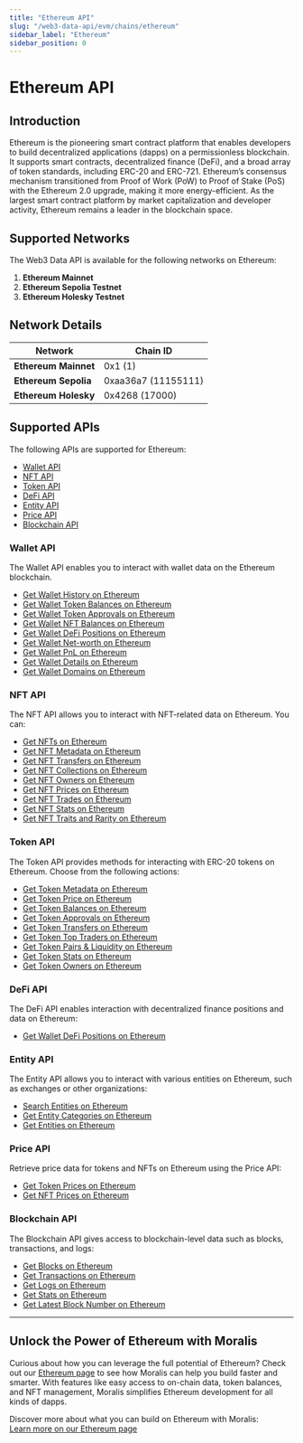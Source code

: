 ```yaml
---
title: "Ethereum API"
slug: "/web3-data-api/evm/chains/ethereum"
sidebar_label: "Ethereum"
sidebar_position: 0
---
```


# Ethereum API

## Introduction

Ethereum is the pioneering smart contract platform that enables developers to build decentralized applications (dapps) on a permissionless blockchain. It supports smart contracts, decentralized finance (DeFi), and a broad array of token standards, including ERC-20 and ERC-721. Ethereum’s consensus mechanism transitioned from Proof of Work (PoW) to Proof of Stake (PoS) with the Ethereum 2.0 upgrade, making it more energy-efficient. As the largest smart contract platform by market capitalization and developer activity, Ethereum remains a leader in the blockchain space.

## Supported Networks

The Web3 Data API is available for the following networks on Ethereum:

1. **Ethereum Mainnet**
2. **Ethereum Sepolia Testnet**
3. **Ethereum Holesky Testnet**

## Network Details

| Network | Chain ID |
| ---- | ---- |
| **Ethereum Mainnet** | 0x1 (1)             |
| **Ethereum Sepolia** | 0xaa36a7 (11155111) |
| **Ethereum Holesky** | 0x4268 (17000)      |

## Supported APIs

The following APIs are supported for Ethereum:


  - <a href="/web3-data-api/evm/reference#wallet-api">Wallet API</a>
  - <a href="/web3-data-api/evm/reference#nft-api">NFT API</a>
  - <a href="/web3-data-api/evm/reference#token-api">Token API</a>
  - <a href="/web3-data-api/evm/reference#defi-api">DeFi API</a>
  - <a href="/web3-data-api/evm/reference#entity-api">Entity API</a>
  - <a href="/web3-data-api/evm/reference#price-api">Price API</a>
  - <a href="/web3-data-api/evm/reference#blockchain-api">Blockchain API</a>


### Wallet API

The Wallet API enables you to interact with wallet data on the Ethereum blockchain.


  - <a href="/web3-data-api/evm/reference#get-wallet-history">Get Wallet History on Ethereum</a>
  - <a href="/web3-data-api/evm/reference#get-wallet-token-balances">Get Wallet Token Balances on Ethereum</a>
  - <a href="/web3-data-api/evm/reference#get-wallet-token-approvals">Get Wallet Token Approvals on Ethereum</a>
  - <a href="/web3-data-api/evm/reference#get-wallet-nfts">Get Wallet NFT Balances on Ethereum</a>
  - <a href="/web3-data-api/evm/reference#get-wallet-defi-positions">Get Wallet DeFi Positions on Ethereum</a>
  - <a href="/web3-data-api/evm/reference#get-wallet-net-worth">Get Wallet Net-worth on Ethereum</a>
  - <a href="/web3-data-api/evm/reference#get-wallet-pnl">Get Wallet PnL on Ethereum</a>
  - <a href="/web3-data-api/evm/reference#get-wallet-details">Get Wallet Details on Ethereum</a>
  - <a href="/web3-data-api/evm/reference#get-wallet-domains">Get Wallet Domains on Ethereum</a>


### NFT API

The NFT API allows you to interact with NFT-related data on Ethereum. You can:


  - <a href="/web3-data-api/evm/reference#get-nfts">Get NFTs on Ethereum</a>
  - <a href="/web3-data-api/evm/reference#get-nft-metadata">Get NFT Metadata on Ethereum</a>
  - <a href="/web3-data-api/evm/reference#get-nft-transfers">Get NFT Transfers on Ethereum</a>
  - <a href="/web3-data-api/evm/reference#get-nft-collections">Get NFT Collections on Ethereum</a>
  - <a href="/web3-data-api/evm/reference#get-nft-owners">Get NFT Owners on Ethereum</a>
  - <a href="/web3-data-api/evm/reference#get-nft-prices">Get NFT Prices on Ethereum</a>
  - <a href="/web3-data-api/evm/reference#get-nft-trades">Get NFT Trades on Ethereum</a>
  - <a href="/web3-data-api/evm/reference#get-nft-stats">Get NFT Stats on Ethereum</a>
  - <a href="/web3-data-api/evm/reference#get-nft-traits-and-rarity">Get NFT Traits and Rarity on Ethereum</a>


### Token API

The Token API provides methods for interacting with ERC-20 tokens on Ethereum. Choose from the following actions:


  - <a href="/web3-data-api/evm/reference#get-token-metadata">Get Token Metadata on Ethereum</a>
  - <a href="/web3-data-api/evm/reference#get-token-price">Get Token Price on Ethereum</a>
  - <a href="/web3-data-api/evm/reference#get-token-balances">Get Token Balances on Ethereum</a>
  - <a href="/web3-data-api/evm/reference#get-token-approvals">Get Token Approvals on Ethereum</a>
  - <a href="/web3-data-api/evm/reference#get-token-transfers">Get Token Transfers on Ethereum</a>
  - <a href="/web3-data-api/evm/reference#get-token-top-traders">Get Token Top Traders on Ethereum</a>
  - <a href="/web3-data-api/evm/reference#get-token-pairs--liquidity">Get Token Pairs & Liquidity on Ethereum</a>
  - <a href="/web3-data-api/evm/reference#get-token-stats">Get Token Stats on Ethereum</a>
  - <a href="/web3-data-api/evm/reference#get-token-owners">Get Token Owners on Ethereum</a>


### DeFi API

The DeFi API enables interaction with decentralized finance positions and data on Ethereum:


  - <a href="/web3-data-api/evm/reference#get-wallet-defi-positions">Get Wallet DeFi Positions on Ethereum</a>


### Entity API

The Entity API allows you to interact with various entities on Ethereum, such as exchanges or other organizations:


  - <a href="/web3-data-api/evm/reference#search-entities">Search Entities on Ethereum</a>
  - <a href="/web3-data-api/evm/reference#get-entity-categories">Get Entity Categories on Ethereum</a>
  - <a href="/web3-data-api/evm/reference#get-entities">Get Entities on Ethereum</a>


### Price API

Retrieve price data for tokens and NFTs on Ethereum using the Price API:


  - <a href="/web3-data-api/evm/reference#get-token-prices">Get Token Prices on Ethereum</a>
  - <a href="/web3-data-api/evm/reference#get-nft-prices">Get NFT Prices on Ethereum</a>


### Blockchain API

The Blockchain API gives access to blockchain-level data such as blocks, transactions, and logs:


  - <a href="/web3-data-api/evm/reference#get-blocks">Get Blocks on Ethereum</a>
  - <a href="/web3-data-api/evm/reference#get-transactions">Get Transactions on Ethereum</a>
  - <a href="/web3-data-api/evm/reference#get-logs">Get Logs on Ethereum</a>
  - <a href="/web3-data-api/evm/reference#get-stats">Get Stats on Ethereum</a>
  - <a href="/web3-data-api/evm/reference#get-latest-block-number">Get Latest Block Number on Ethereum</a>


---

## Unlock the Power of Ethereum with Moralis

Curious about how you can leverage the full potential of Ethereum? Check out our [Ethereum page](https://developers.moralis.com/chains/ethereum/) to see how Moralis can help you build faster and smarter. With features like easy access to on-chain data, token balances, and NFT management, Moralis simplifies Ethereum development for all kinds of dapps.

Discover more about what you can build on Ethereum with Moralis:  
[Learn more on our Ethereum page](https://developers.moralis.com/chains/ethereum/)
